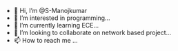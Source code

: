 - 👋 Hi, I’m @S-Manojkumar
- 👀 I’m interested in programming...
- 🌱 I’m currently learning ECE...
- 💞️ I’m looking to collaborate on network based project...
- 📫 How to reach me ...

<!---
S-Manojkumar/S-Manojkumar is a ✨ special ✨ repository because its `README.md` (this file) appears on your GitHub profile.
You can click the Preview link to take a look at your changes.
--->
